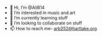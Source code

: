- 👋 Hi, I’m @AliB14
- 👀 I’m interested in music and art
- 🌱 I’m currently learning stuff
- 💞️ I’m looking to collaborate on stuff
- 📫 How to reach me- arb252@hartlake.org

